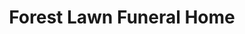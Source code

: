 ---
title: "Forest Lawn Funeral Home"
url: /seattle/forest-lawn-funeral-home/
shop: Bestattungen
---